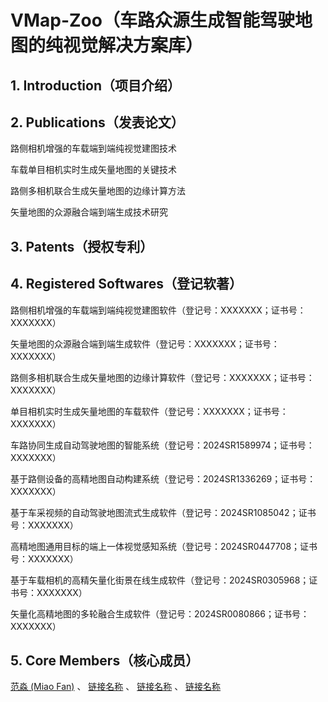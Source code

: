 # VMap-Zoo（车路众源生成智能驾驶地图的纯视觉解决方案库）

## 1. Introduction（项目介绍）

## 2. Publications（发表论文）

路侧相机增强的车载端到端纯视觉建图技术

车载单目相机实时生成矢量地图的关键技术

路侧多相机联合生成矢量地图的边缘计算方法

矢量地图的众源融合端到端生成技术研究

## 3. Patents（授权专利）

## 4. Registered Softwares（登记软著）

路侧相机增强的车载端到端纯视觉建图软件（登记号：XXXXXXX；证书号：XXXXXXX）

矢量地图的众源融合端到端生成软件（登记号：XXXXXXX；证书号：XXXXXXX）

路侧多相机联合生成矢量地图的边缘计算软件（登记号：XXXXXXX；证书号：XXXXXXX）

单目相机实时生成矢量地图的车载软件（登记号：XXXXXXX；证书号：XXXXXXX）

车路协同生成自动驾驶地图的智能系统（登记号：2024SR1589974；证书号：XXXXXXX）
	
基于路侧设备的高精地图自动构建系统（登记号：2024SR1336269；证书号：XXXXXXX）
	
基于车采视频的自动驾驶地图流式生成软件（登记号：2024SR1085042；证书号：XXXXXXX）

高精地图通用目标的端上一体视觉感知系统（登记号：2024SR0447708；证书号：XXXXXXX）
	
基于车载相机的高精矢量化街景在线生成软件（登记号：2024SR0305968；证书号：XXXXXXX）
	
矢量化高精地图的多轮融合生成软件（登记号：2024SR0080866；证书号：XXXXXXX）

## 5. Core Members（核心成员）
 [范淼 (Miao Fan)](链接地址) 、 [链接名称](链接地址) 、 [链接名称](链接地址) 、 [链接名称](链接地址) 


